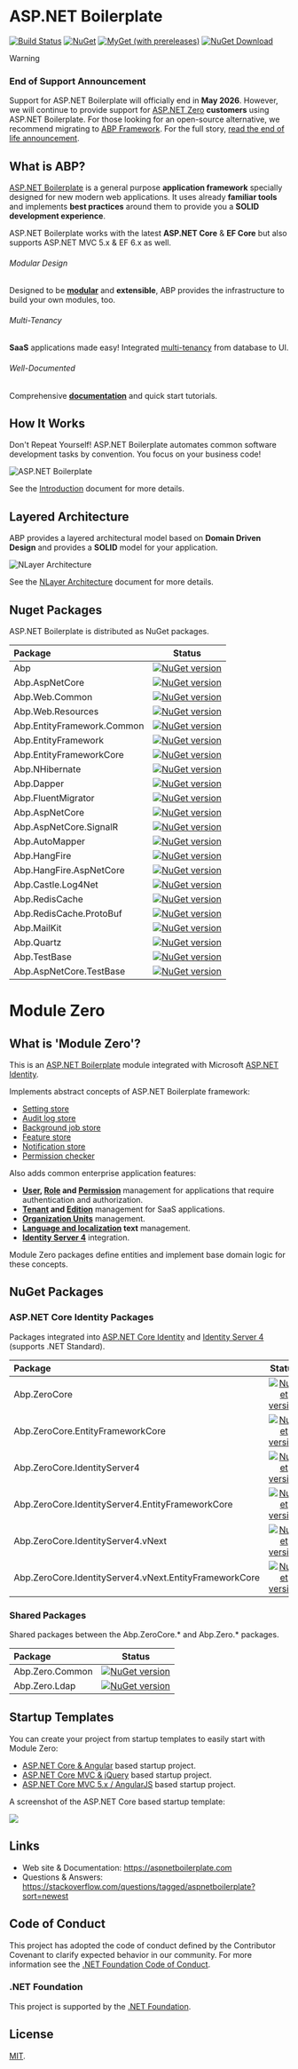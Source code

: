 # ASP.NET Boilerplate

[![Build Status](https://github.com/aspnetboilerplate/aspnetboilerplate/actions/workflows/build-and-test.yml/badge.svg)](https://github.com/aspnetboilerplate/aspnetboilerplate/actions/workflows/build-and-test.yml)
[![NuGet](https://img.shields.io/nuget/v/Abp.svg?style=flat-square)](https://www.nuget.org/packages/Abp)
[![MyGet (with prereleases)](https://img.shields.io/myget/abp-nightly/vpre/Abp.svg?style=flat-square)](https://aspnetboilerplate.com/Pages/Documents/Nightly-Builds)
[![NuGet Download](https://img.shields.io/nuget/dt/Abp.svg?style=flat-square)](https://www.nuget.org/packages/Abp)

> [!WARNING]
> ### End of Support Announcement
> Support for ASP.NET Boilerplate will officially end in **May 2026**. However, we will continue to provide support for [ASP.NET Zero](https://aspnetzero.com/) **customers** using ASP.NET Boilerplate. For those looking for an open-source alternative, we recommend migrating to [ABP Framework](https://abp.io/). For the full story, [read the end of life announcement](https://aspnetboilerplate.com/endofsupport).

## What is ABP?

[ASP.NET Boilerplate](https://aspnetboilerplate.com) is a general purpose **application framework** specially designed for new modern web applications. It uses already **familiar tools** and implements **best practices** around them to provide you a **SOLID development experience**.

ASP.NET Boilerplate works with the latest **ASP.NET Core** & **EF Core** but also supports ASP.NET MVC 5.x & EF 6.x as well.

###### Modular Design

Designed to be <a href="https://aspnetboilerplate.com/Pages/Documents/Module-System" target="_blank">**modular**</a> and **extensible**, ABP provides the infrastructure to build your own modules, too.

###### Multi-Tenancy

**SaaS** applications made easy! Integrated <a href="https://aspnetboilerplate.com/Pages/Documents/Multi-Tenancy" target="_blank">multi-tenancy</a> from database to UI.

###### Well-Documented

Comprehensive <a href="https://aspnetboilerplate.com/Pages/Documents" target="_blank">**documentation**</a> and quick start tutorials.

## How It Works

Don't Repeat Yourself! ASP.NET Boilerplate automates common software development tasks by convention. You focus on your business code!

![ASP.NET Boilerplate](doc/img/abp-concerns.png)

See the <a href="https://aspnetboilerplate.com/Pages/Documents/Introduction" target="_blank">Introduction</a> document for more details.

## Layered Architecture

ABP provides a layered architectural model based on **Domain Driven Design** and provides a **SOLID** model for your application.

![NLayer Architecture](doc/img/abp-nlayer-architecture.png)

See the <a href="https://aspnetboilerplate.com/Pages/Documents/NLayer-Architecture" target="_blank">NLayer Architecture</a> document for more details.

## Nuget Packages

ASP.NET Boilerplate is distributed as NuGet packages.

|Package|Status|
|:------|:-----:|
|Abp|[![NuGet version](https://badge.fury.io/nu/Abp.svg)](https://badge.fury.io/nu/Abp)|
|Abp.AspNetCore|[![NuGet version](https://badge.fury.io/nu/Abp.AspNetCore.svg)](https://badge.fury.io/nu/Abp.AspNetCore)|
|Abp.Web.Common|[![NuGet version](https://badge.fury.io/nu/Abp.Web.Common.svg)](https://badge.fury.io/nu/Abp.Web.Common)|
|Abp.Web.Resources|[![NuGet version](https://badge.fury.io/nu/Abp.Web.Resources.svg)](https://badge.fury.io/nu/Abp.Web.Resources)|
|Abp.EntityFramework.Common|[![NuGet version](https://badge.fury.io/nu/Abp.EntityFramework.Common.svg)](https://badge.fury.io/nu/Abp.EntityFramework.Common)|
|Abp.EntityFramework|[![NuGet version](https://badge.fury.io/nu/Abp.EntityFramework.svg)](https://badge.fury.io/nu/Abp.EntityFramework)|
|Abp.EntityFrameworkCore|[![NuGet version](https://badge.fury.io/nu/Abp.EntityFrameworkCore.svg)](https://badge.fury.io/nu/Abp.EntityFrameworkCore)|
|Abp.NHibernate|[![NuGet version](https://badge.fury.io/nu/Abp.NHibernate.svg)](https://badge.fury.io/nu/Abp.NHibernate)|
|Abp.Dapper|[![NuGet version](https://badge.fury.io/nu/Abp.Dapper.svg)](https://badge.fury.io/nu/Abp.Dapper)|
|Abp.FluentMigrator|[![NuGet version](https://badge.fury.io/nu/Abp.FluentMigrator.svg)](https://badge.fury.io/nu/Abp.FluentMigrator)|
|Abp.AspNetCore|[![NuGet version](https://badge.fury.io/nu/Abp.AspNetCore.svg)](https://badge.fury.io/nu/Abp.AspNetCore)|
|Abp.AspNetCore.SignalR|[![NuGet version](https://badge.fury.io/nu/Abp.AspNetCore.SignalR.svg)](https://badge.fury.io/nu/Abp.AspNetCore.SignalR)|
|Abp.AutoMapper|[![NuGet version](https://badge.fury.io/nu/Abp.AutoMapper.svg)](https://badge.fury.io/nu/Abp.AutoMapper)|
|Abp.HangFire|[![NuGet version](https://badge.fury.io/nu/Abp.HangFire.svg)](https://badge.fury.io/nu/Abp.HangFire)|
|Abp.HangFire.AspNetCore|[![NuGet version](https://badge.fury.io/nu/Abp.HangFire.AspNetCore.svg)](https://badge.fury.io/nu/Abp.HangFire.AspNetCore)|
|Abp.Castle.Log4Net|[![NuGet version](https://badge.fury.io/nu/Abp.Castle.Log4Net.svg)](https://badge.fury.io/nu/Abp.Castle.Log4Net)|
|Abp.RedisCache|[![NuGet version](https://badge.fury.io/nu/Abp.RedisCache.svg)](https://badge.fury.io/nu/Abp.RedisCache)|
|Abp.RedisCache.ProtoBuf|[![NuGet version](https://badge.fury.io/nu/Abp.RedisCache.ProtoBuf.svg)](https://badge.fury.io/nu/Abp.RedisCache.ProtoBuf)|
|Abp.MailKit|[![NuGet version](https://badge.fury.io/nu/Abp.MailKit.svg)](https://badge.fury.io/nu/Abp.MailKit)|
|Abp.Quartz|[![NuGet version](https://badge.fury.io/nu/Abp.Quartz.svg)](https://badge.fury.io/nu/Abp.Quartz)|
|Abp.TestBase|[![NuGet version](https://badge.fury.io/nu/Abp.TestBase.svg)](https://badge.fury.io/nu/Abp.TestBase)|
|Abp.AspNetCore.TestBase|[![NuGet version](https://badge.fury.io/nu/Abp.AspNetCore.TestBase.svg)](https://badge.fury.io/nu/Abp.AspNetCore.TestBase)|

# Module Zero

## What is 'Module Zero'?

This is an <a href="https://aspnetboilerplate.com/" target="_blank">ASP.NET Boilerplate</a> module integrated with Microsoft <a href="https://docs.microsoft.com/en-us/aspnet/identity/overview/getting-started/introduction-to-aspnet-identity" target="_blank">ASP.NET Identity</a>.

Implements abstract concepts of ASP.NET Boilerplate framework:

* <a href="https://aspnetboilerplate.com/Pages/Documents/Setting-Management" target="_blank">Setting store</a>
* <a href="https://aspnetboilerplate.com/Pages/Documents/Audit-Logging" target="_blank">Audit log store</a>
* <a href="https://aspnetboilerplate.com/Pages/Documents/Background-Jobs-And-Workers" target="_blank">Background job store</a>
* <a href="https://aspnetboilerplate.com/Pages/Documents/Feature-Management" target="_blank">Feature store</a>
* <a href="https://aspnetboilerplate.com/Pages/Documents/Notification-System" target="_blank">Notification store</a>
* <a href="https://aspnetboilerplate.com/Pages/Documents/Authorization" target="_blank">Permission checker</a>

Also adds common enterprise application features:

* **<a href="https://aspnetboilerplate.com/Pages/Documents/Zero/User-Management" target="_blank">User</a>, <a href="https://aspnetboilerplate.com/Pages/Documents/Zero/Role-Management" target="_blank">Role</a> and <a href="https://aspnetboilerplate.com/Pages/Documents/Zero/Permission-Management" target="_blank">Permission</a>** management for applications that require authentication and authorization.
* **<a href="https://aspnetboilerplate.com/Pages/Documents/Zero/Tenant-Management" target="_blank">Tenant</a> and <a href="https://aspnetboilerplate.com/Pages/Documents/Zero/Edition-Management" target="_blank">Edition</a>** management for SaaS applications.
* **<a href="https://aspnetboilerplate.com/Pages/Documents/Zero/Organization-Units" target="_blank">Organization Units</a>** management.
* **<a href="https://aspnetboilerplate.com/Pages/Documents/Zero/Language-Management" target="_blank">Language and localization</a> text** management.
* **<a href="https://aspnetboilerplate.com/Pages/Documents/Zero/Identity-Server" target="_blank">Identity Server 4</a>** integration.

Module Zero packages define entities and implement base domain logic for these concepts.

## NuGet Packages

### ASP.NET Core Identity Packages

Packages integrated into <a href="https://docs.microsoft.com/en-us/aspnet/identity/overview/getting-started/introduction-to-aspnet-identity" target="_blank">ASP.NET Core Identity</a> and <a href="http://identityserver.io/" target="_blank">Identity Server 4</a> (supports .NET Standard).

|Package|Status|
|:------|:-----:|
|Abp.ZeroCore|[![NuGet version](https://badge.fury.io/nu/Abp.ZeroCore.svg)](https://badge.fury.io/nu/Abp.ZeroCore)|
|Abp.ZeroCore.EntityFrameworkCore|[![NuGet version](https://badge.fury.io/nu/Abp.ZeroCore.EntityFrameworkCore.svg)](https://badge.fury.io/nu/Abp.ZeroCore.EntityFrameworkCore)|
|Abp.ZeroCore.IdentityServer4|[![NuGet version](https://badge.fury.io/nu/Abp.ZeroCore.IdentityServer4.svg)](https://badge.fury.io/nu/Abp.ZeroCore.IdentityServer4)|
|Abp.ZeroCore.IdentityServer4.EntityFrameworkCore|[![NuGet version](https://badge.fury.io/nu/Abp.ZeroCore.IdentityServer4.vNext.EntityFrameworkCore.svg)](https://badge.fury.io/nu/Abp.ZeroCore.IdentityServer4.EntityFrameworkCore)|
|Abp.ZeroCore.IdentityServer4.vNext|[![NuGet version](https://badge.fury.io/nu/Abp.ZeroCore.IdentityServer4.svg)](https://badge.fury.io/nu/Abp.ZeroCore.IdentityServer4.vNext)|
|Abp.ZeroCore.IdentityServer4.vNext.EntityFrameworkCore|[![NuGet version](https://badge.fury.io/nu/Abp.ZeroCore.IdentityServer4.vNext.EntityFrameworkCore.svg)](https://badge.fury.io/nu/Abp.ZeroCore.IdentityServer4.vNext.EntityFrameworkCore)|

### Shared Packages

Shared packages between the Abp.ZeroCore.\* and Abp.Zero.\* packages.

|Package|Status|
|:------|:-----:|
|Abp.Zero.Common|[![NuGet version](https://badge.fury.io/nu/Abp.Zero.Common.svg)](https://badge.fury.io/nu/Abp.Zero.Common)|
|Abp.Zero.Ldap|[![NuGet version](https://badge.fury.io/nu/Abp.Zero.Ldap.svg)](https://badge.fury.io/nu/Abp.Zero.Ldap)|

## Startup Templates

You can create your project from startup templates to easily start with Module Zero:

* <a href="https://aspnetboilerplate.com/Pages/Documents/Zero/Startup-Template-Angular" target="_blank">ASP.NET Core & Angular</a> based startup project.
* <a href="https://aspnetboilerplate.com/Pages/Documents/Zero/Startup-Template-Core" target="_blank">ASP.NET Core MVC & jQuery</a> based startup project.
* <a href="https://aspnetboilerplate.com/Pages/Documents/Zero/Startup-Template" target="_blank">ASP.NET Core MVC 5.x / AngularJS</a> based startup project.

A screenshot of the ASP.NET Core based startup template:

![](doc/img/module-zero-core-template-1.png)

## Links

* Web site & Documentation: https://aspnetboilerplate.com
* Questions & Answers: https://stackoverflow.com/questions/tagged/aspnetboilerplate?sort=newest

## Code of Conduct

This project has adopted the code of conduct defined by the Contributor Covenant to clarify expected behavior in our community.
For more information see the [.NET Foundation Code of Conduct](https://dotnetfoundation.org/code-of-conduct). 

### .NET Foundation

This project is supported by the [.NET Foundation](https://dotnetfoundation.org).

## License

[MIT](LICENSE).
